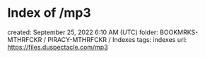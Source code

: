 # Index of /mp3

created: September 25, 2022 6:10 AM (UTC)
folder: BOOKMRKS-MTHRFCKR / PIRACY-MTHRFCKR / Indexes
tags: indexes
url: https://files.duspectacle.com/mp3